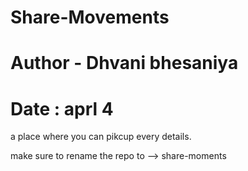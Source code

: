 # Share-Movements
# Author - Dhvani bhesaniya
# Date :  aprl 4
  a place where you can  pikcup every details.

make sure to rename the repo   to -->  share-moments